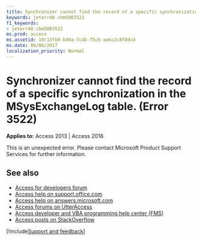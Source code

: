 ```yaml
---
title: Synchronizer cannot find the record of a specific synchronization in the MSysExchangeLog table. (Error 3522)
keywords: jeterr40.chm5003522
f1_keywords:
- jeterr40.chm5003522
ms.prod: access
ms.assetid: 10c13fb9-b49a-7c4b-f5c6-ae6c2c8f0dc4
ms.date: 06/08/2017
localization_priority: Normal
---
```



# Synchronizer cannot find the record of a specific synchronization in the MSysExchangeLog table. (Error 3522)

  

**Applies to:** Access 2013 | Access 2016

This is an unexpected error. Please contact Microsoft Product Support Services for further information.

## See also

- [Access for developers forum](https://social.msdn.microsoft.com/Forums/office/home?forum=accessdev)
- [Access help on support.office.com](https://support.office.com/search/results?query=Access)
- [Access help on answers.microsoft.com](https://answers.microsoft.com/)
- [Access forums on UtterAccess](https://www.utteraccess.com/forum/index.php?act=idx)
- [Access developer and VBA programming help center (FMS)](https://www.fmsinc.com/MicrosoftAccess/developer/)
- [Access posts on StackOverflow](https://stackoverflow.com/questions/tagged/ms-access)

[!include[Support and feedback](~/includes/feedback-boilerplate.md)]